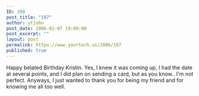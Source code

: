 ```yaml
---
ID: 200
post_title: "197"
author: ytjohn
post_date: 2006-02-07 19:00:00
post_excerpt: ""
layout: post
permalink: https://www.yourtech.us/2006/197
published: true
---
```

Happy belated Birthday Kristin.  Yes, I knew it was coming up, I had the date at several points, and I did plan on sending a card, but as you know.. I'm not perfect.  Anyways, I just wanted to thank you for being my friend and for knowing me all too well.